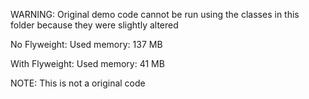 WARNING: Original demo code cannot be run using the classes in this folder because they were slightly altered

No Flyweight:
Used memory: 137 MB

With Flyweight:
Used memory: 41 MB

NOTE: This is not a original code
